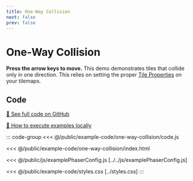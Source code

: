 ```yaml
---
title: One-Way Collision
next: false
prev: false
---
```


<script setup>
import ExampleFrame from '../../components/ExampleFrame.vue';
</script>

# One-Way Collision

**Press the arrow keys to move.** This demo demonstrates tiles that collide only in one direction. This relies on setting the proper [Tile Properties](../../p/tile-properties/index.html) on your tilemaps.

<ExampleFrame :src="'../../example-code/one-way-collision/index.html'" />

## Code

[:link: See full code on GitHub](https://github.com/Annoraaq/grid-engine/tree/master/docs/public/example-code/one-way-collision)

[:open_book: How to execute examples locally](../../p/execute-examples-locally/index.html)

::: code-group
<<< @/public/example-code/one-way-collision/code.js

<<< @/public/example-code/one-way-collision/index.html

<<< @/public/js/examplePhaserConfig.js [../../js/examplePhaserConfig.js]

<<< @/public/example-code/styles.css [../styles.css]
:::
